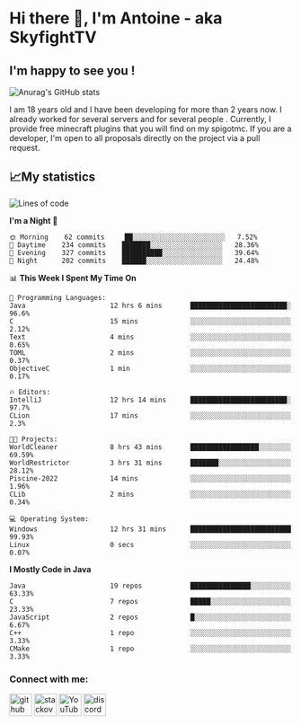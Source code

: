# Hi there 👋, I'm Antoine - aka SkyfightTV
## I'm happy to see you !
![Anurag's GitHub stats](https://github-readme-stats.vercel.app/api?username=SKyfightTV&show_icons=true&theme=dark&count_private=true&)

I am 18 years old and I have been developing for more than 2 years now. I already worked for several servers and for several people . Currently, I provide free minecraft plugins that you will find on my spigotmc.
If you are a developer, I'm open to all proposals directly on the project via a pull request.

## 📈My statistics
<!--START_SECTION:waka-->
![Lines of code](https://img.shields.io/badge/From%20Hello%20World%20I%27ve%20Written-810%20Thousand%20lines%20of%20code-blue)

**I'm a Night 🦉** 

```text
🌞 Morning    62 commits     ██░░░░░░░░░░░░░░░░░░░░░░░   7.52% 
🌆 Daytime    234 commits    ███████░░░░░░░░░░░░░░░░░░   28.36% 
🌃 Evening    327 commits    ██████████░░░░░░░░░░░░░░░   39.64% 
🌙 Night      202 commits    ██████░░░░░░░░░░░░░░░░░░░   24.48%

```


📊 **This Week I Spent My Time On** 

```text
💬 Programming Languages: 
Java                     12 hrs 6 mins       ████████████████████████░   96.6% 
C                        15 mins             ░░░░░░░░░░░░░░░░░░░░░░░░░   2.12% 
Text                     4 mins              ░░░░░░░░░░░░░░░░░░░░░░░░░   0.65% 
TOML                     2 mins              ░░░░░░░░░░░░░░░░░░░░░░░░░   0.37% 
ObjectiveC               1 min               ░░░░░░░░░░░░░░░░░░░░░░░░░   0.17%

🔥 Editors: 
IntelliJ                 12 hrs 14 mins      ████████████████████████░   97.7% 
CLion                    17 mins             ░░░░░░░░░░░░░░░░░░░░░░░░░   2.3%

🐱‍💻 Projects: 
WorldCleaner             8 hrs 43 mins       █████████████████░░░░░░░░   69.59% 
WorldRestrictor          3 hrs 31 mins       ███████░░░░░░░░░░░░░░░░░░   28.12% 
Piscine-2022             14 mins             ░░░░░░░░░░░░░░░░░░░░░░░░░   1.96% 
CLib                     2 mins              ░░░░░░░░░░░░░░░░░░░░░░░░░   0.34%

💻 Operating System: 
Windows                  12 hrs 31 mins      █████████████████████████   99.93% 
Linux                    0 secs              ░░░░░░░░░░░░░░░░░░░░░░░░░   0.07%

```

**I Mostly Code in Java** 

```text
Java                     19 repos            ███████████████░░░░░░░░░░   63.33% 
C                        7 repos             █████░░░░░░░░░░░░░░░░░░░░   23.33% 
JavaScript               2 repos             █░░░░░░░░░░░░░░░░░░░░░░░░   6.67% 
C++                      1 repo              ░░░░░░░░░░░░░░░░░░░░░░░░░   3.33% 
CMake                    1 repo              ░░░░░░░░░░░░░░░░░░░░░░░░░   3.33%

```



<!--END_SECTION:waka-->

### Connect with me:

[<img src='https://cdn.jsdelivr.net/npm/simple-icons@3.0.1/icons/github.svg' alt='github' height='40'>](https://github.com/SKyfightTV)  [<img src='https://cdn.jsdelivr.net/npm/simple-icons@3.0.1/icons/stackoverflow.svg' alt='stackoverflow' height='40'>](https://stackoverflow.com/users/16952856)  [<img src='https://cdn.jsdelivr.net/npm/simple-icons@3.0.1/icons/youtube.svg' alt='YouTube' height='40'>](https://www.youtube.com/channel/UCjzzQNjlBr-AZ5j1A8lMMKw)  [<img src='https://cdn.jsdelivr.net/npm/simple-icons@3.0.1/icons/discord.svg' alt='discord' height='40'>](https://discord.gg/u8yzVac)  
